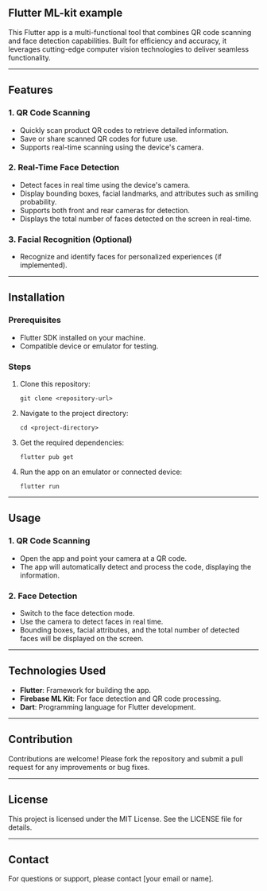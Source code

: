 <h2>Flutter ML-kit example</h2>
<p>This Flutter app is a multi-functional tool that combines QR code scanning and face detection capabilities. Built for efficiency and accuracy, it leverages cutting-edge computer vision technologies to deliver seamless functionality.</p>

<hr>

<h2>Features</h2>

<h3>1. QR Code Scanning</h3>
<ul>
    <li>Quickly scan product QR codes to retrieve detailed information.</li>
    <li>Save or share scanned QR codes for future use.</li>
    <li>Supports real-time scanning using the device's camera.</li>
</ul>

<h3>2. Real-Time Face Detection</h3>
<ul>
    <li>Detect faces in real time using the device's camera.</li>
    <li>Display bounding boxes, facial landmarks, and attributes such as smiling probability.</li>
    <li>Supports both front and rear cameras for detection.</li>
    <li>Displays the total number of faces detected on the screen in real-time.</li>
</ul>

<h3>3. Facial Recognition (Optional)</h3>
<ul>
    <li>Recognize and identify faces for personalized experiences (if implemented).</li>
</ul>

<hr>

<h2>Installation</h2>

<h3>Prerequisites</h3>
<ul>
    <li>Flutter SDK installed on your machine.</li>
    <li>Compatible device or emulator for testing.</li>
</ul>

<h3>Steps</h3>
<ol>
    <li>Clone this repository:
        <pre><code>git clone &lt;repository-url&gt;</code></pre>
    </li>
    <li>Navigate to the project directory:
        <pre><code>cd &lt;project-directory&gt;</code></pre>
    </li>
    <li>Get the required dependencies:
        <pre><code>flutter pub get</code></pre>
    </li>
    <li>Run the app on an emulator or connected device:
        <pre><code>flutter run</code></pre>
    </li>
</ol>

<hr>

<h2>Usage</h2>

<h3>1. QR Code Scanning</h3>
<ul>
    <li>Open the app and point your camera at a QR code.</li>
    <li>The app will automatically detect and process the code, displaying the information.</li>
</ul>

<h3>2. Face Detection</h3>
<ul>
    <li>Switch to the face detection mode.</li>
    <li>Use the camera to detect faces in real time.</li>
    <li>Bounding boxes, facial attributes, and the total number of detected faces will be displayed on the screen.</li>
</ul>

<hr>

<h2>Technologies Used</h2>
<ul>
    <li><strong>Flutter</strong>: Framework for building the app.</li>
    <li><strong>Firebase ML Kit</strong>: For face detection and QR code processing.</li>
    <li><strong>Dart</strong>: Programming language for Flutter development.</li>
</ul>

<hr>

<h2>Contribution</h2>
<p>Contributions are welcome! Please fork the repository and submit a pull request for any improvements or bug fixes.</p>

<hr>

<h2>License</h2>
<p>This project is licensed under the MIT License. See the LICENSE file for details.</p>

<hr>

<h2>Contact</h2>
<p>For questions or support, please contact [your email or name].</p>
